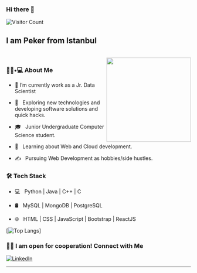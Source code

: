 ### Hi there 👋
![Visitor Count](https://profile-counter.glitch.me/pekercelik/count.svg)
<h2>I am Peker from Istanbul</h2><br>


<img align='right' src="https://media.giphy.com/media/M9gbBd9nbDrOTu1Mqx/giphy.gif" width="230">

<h3> 👨🏻•💻 About Me </h3>


- 🔭 I’m currently work as a Jr. Data Scientist

- 🤔 &nbsp; Exploring new technologies and developing software solutions and quick hacks.

- 🎓 &nbsp; Junior Undergraduate Computer Science student.

- 🌱 &nbsp; Learning about Web and Cloud development.

- ✍️ &nbsp; Pursuing Web Development as hobbies/side hustles.



<h3>🛠 Tech Stack</h3>



- 💻 &nbsp; Python | Java | C++ | C 
 
- 🛢 &nbsp; MySQL | MongoDB | PostgreSQL

- 🌐 &nbsp; HTML | CSS | JavaScript | Bootstrap | ReactJS

[![Top Langs](https://github-readme-stats.vercel.app/api/top-langs/?username=pekercelik&layout=compact)]

<h3> 🤝🏻 I am open for cooperation! Connect with Me </h3>
<a href="https://www.linkedin.com/in/pekercelik/"><img alt="LinkedIn" src="https://img.shields.io/badge/LinkedIn-Shivam%20Malpani-blue?style=flat-square&logo=linkedin"></a>

<hr>

